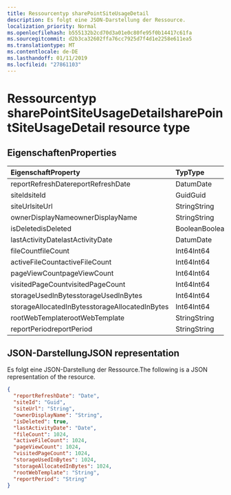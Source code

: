 ```yaml
---
title: Ressourcentyp sharePointSiteUsageDetail
description: Es folgt eine JSON-Darstellung der Ressource.
localization_priority: Normal
ms.openlocfilehash: b555132b2cd70d3a01e0c80fe95f0b14417c61fa
ms.sourcegitcommit: d2b3ca32602ffa76cc7925d7f4d1e2258e611ea5
ms.translationtype: MT
ms.contentlocale: de-DE
ms.lasthandoff: 01/11/2019
ms.locfileid: "27861103"
---
```

# <a name="sharepointsiteusagedetail-resource-type"></a><span data-ttu-id="09e7a-103">Ressourcentyp sharePointSiteUsageDetail</span><span class="sxs-lookup"><span data-stu-id="09e7a-103">sharePointSiteUsageDetail resource type</span></span>

## <a name="properties"></a><span data-ttu-id="09e7a-104">Eigenschaften</span><span class="sxs-lookup"><span data-stu-id="09e7a-104">Properties</span></span>

| <span data-ttu-id="09e7a-105">Eigenschaft</span><span class="sxs-lookup"><span data-stu-id="09e7a-105">Property</span></span>                | <span data-ttu-id="09e7a-106">Typ</span><span class="sxs-lookup"><span data-stu-id="09e7a-106">Type</span></span>    |
| :---------------------- | :------ |
| <span data-ttu-id="09e7a-107">reportRefreshDate</span><span class="sxs-lookup"><span data-stu-id="09e7a-107">reportRefreshDate</span></span>       | <span data-ttu-id="09e7a-108">Datum</span><span class="sxs-lookup"><span data-stu-id="09e7a-108">Date</span></span>    |
| <span data-ttu-id="09e7a-109">siteId</span><span class="sxs-lookup"><span data-stu-id="09e7a-109">siteId</span></span>                  | <span data-ttu-id="09e7a-110">Guid</span><span class="sxs-lookup"><span data-stu-id="09e7a-110">Guid</span></span>  |
| <span data-ttu-id="09e7a-111">siteUrl</span><span class="sxs-lookup"><span data-stu-id="09e7a-111">siteUrl</span></span>                 | <span data-ttu-id="09e7a-112">String</span><span class="sxs-lookup"><span data-stu-id="09e7a-112">String</span></span>  |
| <span data-ttu-id="09e7a-113">ownerDisplayName</span><span class="sxs-lookup"><span data-stu-id="09e7a-113">ownerDisplayName</span></span>        | <span data-ttu-id="09e7a-114">String</span><span class="sxs-lookup"><span data-stu-id="09e7a-114">String</span></span>  |
| <span data-ttu-id="09e7a-115">isDeleted</span><span class="sxs-lookup"><span data-stu-id="09e7a-115">isDeleted</span></span>               | <span data-ttu-id="09e7a-116">Boolean</span><span class="sxs-lookup"><span data-stu-id="09e7a-116">Boolean</span></span> |
| <span data-ttu-id="09e7a-117">lastActivityDate</span><span class="sxs-lookup"><span data-stu-id="09e7a-117">lastActivityDate</span></span>        | <span data-ttu-id="09e7a-118">Datum</span><span class="sxs-lookup"><span data-stu-id="09e7a-118">Date</span></span>    |
| <span data-ttu-id="09e7a-119">fileCount</span><span class="sxs-lookup"><span data-stu-id="09e7a-119">fileCount</span></span>               | <span data-ttu-id="09e7a-120">Int64</span><span class="sxs-lookup"><span data-stu-id="09e7a-120">Int64</span></span>   |
| <span data-ttu-id="09e7a-121">activeFileCount</span><span class="sxs-lookup"><span data-stu-id="09e7a-121">activeFileCount</span></span>         | <span data-ttu-id="09e7a-122">Int64</span><span class="sxs-lookup"><span data-stu-id="09e7a-122">Int64</span></span>   |
| <span data-ttu-id="09e7a-123">pageViewCount</span><span class="sxs-lookup"><span data-stu-id="09e7a-123">pageViewCount</span></span>           | <span data-ttu-id="09e7a-124">Int64</span><span class="sxs-lookup"><span data-stu-id="09e7a-124">Int64</span></span>   |
| <span data-ttu-id="09e7a-125">visitedPageCount</span><span class="sxs-lookup"><span data-stu-id="09e7a-125">visitedPageCount</span></span>        | <span data-ttu-id="09e7a-126">Int64</span><span class="sxs-lookup"><span data-stu-id="09e7a-126">Int64</span></span>   |
| <span data-ttu-id="09e7a-127">storageUsedInBytes</span><span class="sxs-lookup"><span data-stu-id="09e7a-127">storageUsedInBytes</span></span>      | <span data-ttu-id="09e7a-128">Int64</span><span class="sxs-lookup"><span data-stu-id="09e7a-128">Int64</span></span>   |
| <span data-ttu-id="09e7a-129">storageAllocatedInBytes</span><span class="sxs-lookup"><span data-stu-id="09e7a-129">storageAllocatedInBytes</span></span> | <span data-ttu-id="09e7a-130">Int64</span><span class="sxs-lookup"><span data-stu-id="09e7a-130">Int64</span></span>   |
| <span data-ttu-id="09e7a-131">rootWebTemplate</span><span class="sxs-lookup"><span data-stu-id="09e7a-131">rootWebTemplate</span></span>         | <span data-ttu-id="09e7a-132">String</span><span class="sxs-lookup"><span data-stu-id="09e7a-132">String</span></span>  |
| <span data-ttu-id="09e7a-133">reportPeriod</span><span class="sxs-lookup"><span data-stu-id="09e7a-133">reportPeriod</span></span>            | <span data-ttu-id="09e7a-134">String</span><span class="sxs-lookup"><span data-stu-id="09e7a-134">String</span></span>  |

## <a name="json-representation"></a><span data-ttu-id="09e7a-135">JSON-Darstellung</span><span class="sxs-lookup"><span data-stu-id="09e7a-135">JSON representation</span></span>

<span data-ttu-id="09e7a-136">Es folgt eine JSON-Darstellung der Ressource.</span><span class="sxs-lookup"><span data-stu-id="09e7a-136">The following is a JSON representation of the resource.</span></span>

<!-- {
  "blockType": "resource",
  "@odata.type": "microsoft.graph.sharePointSiteUsageDetail"
} -->

```json
{
  "reportRefreshDate": "Date", 
  "siteId": "Guid", 
  "siteUrl": "String", 
  "ownerDisplayName": "String", 
  "isDeleted": true, 
  "lastActivityDate": "Date", 
  "fileCount": 1024, 
  "activeFileCount": 1024, 
  "pageViewCount": 1024, 
  "visitedPageCount": 1024, 
  "storageUsedInBytes": 1024, 
  "storageAllocatedInBytes": 1024, 
  "rootWebTemplate": "String", 
  "reportPeriod": "String"
}
```
